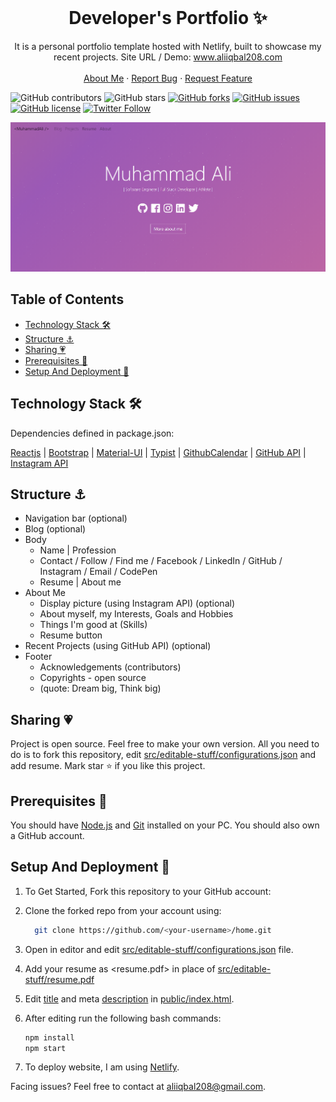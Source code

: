 <!-- PROJECT LOGO -->
<br />
<p align="center">
  <h1 align="center">Developer's Portfolio ✨</h1>

  <p align="center">
    It is a personal portfolio template hosted with Netlify, built to showcase my recent projects. Site URL / Demo: 
    <a href="https://www.aliiqbal208.com">www.aliiqbal208.com</a>
    <br />
    <br />
    <a href="https://aliiqbal208.com">About Me</a>
    ·
    <a href="https://github.com/aliiqbal208/home/issues">Report Bug</a>
    ·
    <a href="https://github.com/aliiqbal208/home/issues">Request Feature</a>
  </p>
</p>

![GitHub contributors](https://img.shields.io/github/contributors/aliiqbal208/home?color=ffcc66&style=for-the-badge)
![GitHub stars](https://img.shields.io/github/stars/aliiqbal208/home?color=ffcc66&style=for-the-badge)
[![GitHub forks](https://img.shields.io/github/forks/aliiqbal208/home?style=for-the-badge)](https://github.com/aliiqbal208/star_book/network)
[![GitHub issues](https://img.shields.io/github/issues/aliiqbal208/home?color=ffcc66&style=for-the-badge)](https://github.com/aliiqbal208/star_book/issues)
[![GitHub license](https://img.shields.io/github/license/aliiqbal208/home?style=for-the-badge)](https://github.com/aliiqbal208/home/blob/master/LICENSE)
[![Twitter Follow](https://img.shields.io/twitter/follow/aliiqbal208?color=ffcc66&logo=twitter&logoColor=ffffff&style=for-the-badge)](https://twitter.com/aliiqbal208)

[![Site preview](/public/social-image.png)](https://aliiqbal208.github.io/)



## Table of Contents

- [Technology Stack 🛠️](#technology-stack-)
- [Structure ⚓](#structure-)
- [Sharing 💗](#sharing-)
- [Prerequisites 🍪](#prerequisites-)
- [Setup And Deployment 🔧](#setup-and-deployment-)

## Technology Stack 🛠️

Dependencies defined in package.json:

[Reactjs](https://reactjs.org/)
| [Bootstrap](https://getbootstrap.com/)
| [Material-UI](https://github.com/mui-org/material-ui)
| [Typist](https://github.com/jstejada/react-typist)
| [GithubCalendar](https://github.com/grubersjoe/react-github-calendar)
| [GitHub API](https://developer.github.com/v3/repos/)
| [Instagram API](https://www.instagram.com/developer/embedding/)

## Structure ⚓

- Navigation bar (optional)
- Blog (optional)
- Body
  - Name | Profession
  - Contact / Follow / Find me / Facebook / LinkedIn / GitHub / Instagram / Email / CodePen
  - Resume | About me
- About Me
  - Display picture (using Instagram API) (optional)
  - About myself, my Interests, Goals and Hobbies
  - Things I'm good at (Skills)
  - Resume button
- Recent Projects (using GitHub API) (optional)
- Footer
  - Acknowledgements (contributors)
  - Copyrights - open source
  - (quote: Dream big, Think big)

## Sharing 💗

Project is open source. Feel free to make your own version. All you need to do is to fork this repository, edit [src/editable-stuff/configurations.json](./src/editable-stuff/configurations.json) and add resume. Mark star ⭐ if you like this project.

## Prerequisites 🍪

You should have [Node.js](https://nodejs.org/en/) and [Git](https://git-scm.com/) installed on your PC. You should also own a GitHub account.

## Setup And Deployment 🔧

1. To Get Started, Fork this repository to your GitHub account:
2. Clone the forked repo from your account using:

   ```bash
     git clone https://github.com/<your-username>/home.git
   ```

3. Open in editor and edit [src/editable-stuff/configurations.json](./src/editable-stuff/configurations.json) file.

4. Add your resume as <resume.pdf> in place of [src/editable-stuff/resume.pdf](./src/editable-stuff/)

5. Edit [title](./public/index.html#L34) and meta [description](./public/index.html#L13) in [public/index.html](./public/index.html).

6. After editing run the following bash commands:

   ```bash
   npm install
   npm start
   ```

7. To deploy website, I am using [Netlify](https://www.netlify.com/).

Facing issues? Feel free to contact at aliiqbal208@gmail.com.

